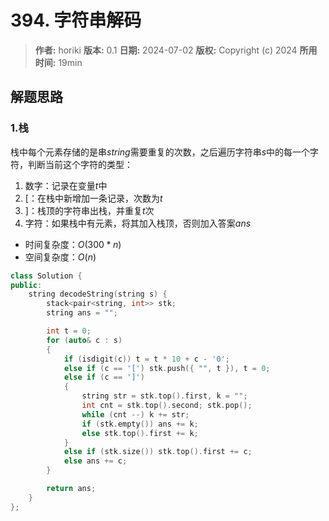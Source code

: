# 394. 字符串解码

> **作者:** horiki
> **版本:** 0.1
> **日期:** 2024-07-02
> **版权:** Copyright (c) 2024
> **所用时间:** 19min

## 解题思路
### 1.栈

栈中每个元素存储的是串$string$需要重复的次数，之后遍历字符串$s$中的每一个字符，判断当前这个字符的类型：

1. 数字：记录在变量$t$中
2. $[$：在栈中新增加一条记录，次数为$t$
3. $]$：栈顶的字符串出栈，并重复$t$次
4. 字符：如果栈中有元素，将其加入栈顶，否则加入答案$ans$

- 时间复杂度：$O(300*n)$
- 空间复杂度：$O(n)$

```C++
class Solution {
public:
    string decodeString(string s) {
        stack<pair<string, int>> stk;
        string ans = "";

        int t = 0;
        for (auto& c : s)
        {
            if (isdigit(c)) t = t * 10 + c - '0';
            else if (c == '[') stk.push({ "", t }), t = 0;
            else if (c == ']') 
            {
                string str = stk.top().first, k = "";
                int cnt = stk.top().second; stk.pop();
                while (cnt --) k += str;
                if (stk.empty()) ans += k;
                else stk.top().first += k;
            }
            else if (stk.size()) stk.top().first += c;
            else ans += c;
        }

        return ans;
    }
};
```
